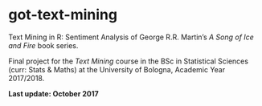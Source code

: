 # got-text-mining
Text Mining in R: Sentiment Analysis of George R.R. Martin’s *A Song of Ice and Fire* book series.

Final project for the *Text Mining* course in the BSc in Statistical Sciences (curr: Stats & Maths) at the University of Bologna, Academic Year 2017/2018.

**Last update: October 2017**
